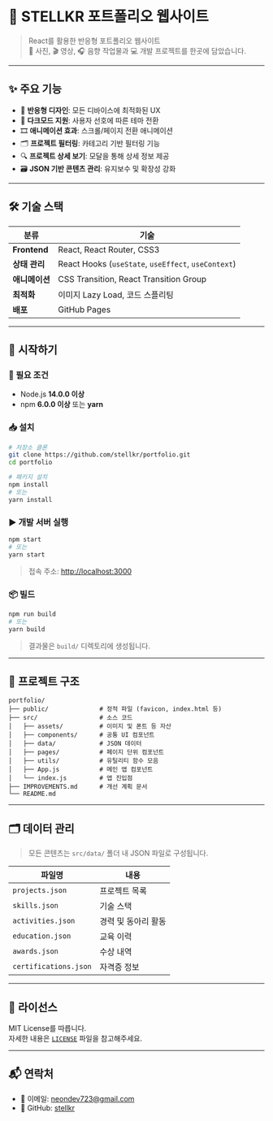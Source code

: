 # 🌟 STELLKR 포트폴리오 웹사이트

> React를 활용한 반응형 포트폴리오 웹사이트  
> 📸 사진, 🎬 영상, 🎧 음향 작업물과 💻 개발 프로젝트를 한곳에 담았습니다.

---

## ✨ 주요 기능

- 📱 **반응형 디자인**: 모든 디바이스에 최적화된 UX
- 🌙 **다크모드 지원**: 사용자 선호에 따른 테마 전환
- 🎞️ **애니메이션 효과**: 스크롤/페이지 전환 애니메이션
- 🗂️ **프로젝트 필터링**: 카테고리 기반 필터링 기능
- 🔍 **프로젝트 상세 보기**: 모달을 통해 상세 정보 제공
- 🗃️ **JSON 기반 콘텐츠 관리**: 유지보수 및 확장성 강화

---

## 🛠️ 기술 스택

| 분류 | 기술 |
|------|------|
| **Frontend** | React, React Router, CSS3 |
| **상태 관리** | React Hooks (`useState`, `useEffect`, `useContext`) |
| **애니메이션** | CSS Transition, React Transition Group |
| **최적화** | 이미지 Lazy Load, 코드 스플리팅 |
| **배포** | GitHub Pages |

---

## 🚀 시작하기

### 🔧 필요 조건
- Node.js **14.0.0 이상**
- npm **6.0.0 이상** 또는 **yarn**

### 📥 설치
```bash
# 저장소 클론
git clone https://github.com/stellkr/portfolio.git
cd portfolio

# 패키지 설치
npm install
# 또는
yarn install
```

### ▶️ 개발 서버 실행
```bash
npm start
# 또는
yarn start
```

> 접속 주소: [http://localhost:3000](http://localhost:3000)

### 📦 빌드
```bash
npm run build
# 또는
yarn build
```
> 결과물은 `build/` 디렉토리에 생성됩니다.

---

## 📁 프로젝트 구조

```
portfolio/
├── public/              # 정적 파일 (favicon, index.html 등)
├── src/                 # 소스 코드
│   ├── assets/          # 이미지 및 폰트 등 자산
│   ├── components/      # 공통 UI 컴포넌트
│   ├── data/            # JSON 데이터
│   ├── pages/           # 페이지 단위 컴포넌트
│   ├── utils/           # 유틸리티 함수 모음
│   ├── App.js           # 메인 앱 컴포넌트
│   └── index.js         # 앱 진입점
├── IMPROVEMENTS.md      # 개선 계획 문서
└── README.md
```

---

## 🗂️ 데이터 관리

> 모든 콘텐츠는 `src/data/` 폴더 내 JSON 파일로 구성됩니다.

| 파일명 | 내용 |
|--------|------|
| `projects.json` | 프로젝트 목록 |
| `skills.json` | 기술 스택 |
| `activities.json` | 경력 및 동아리 활동 |
| `education.json` | 교육 이력 |
| `awards.json` | 수상 내역 |
| `certifications.json` | 자격증 정보 |

---

## 📝 라이선스

MIT License를 따릅니다.  
자세한 내용은 [`LICENSE`](./LICENSE) 파일을 참고해주세요.

---

## 📬 연락처

- 📧 이메일: [neondev723@gmail.com](mailto:neondev723@gmail.com)
- 🐙 GitHub: [stellkr](https://github.com/stellkr)
